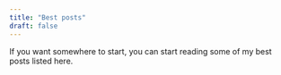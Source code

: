```yaml
---
title: "Best posts"
draft: false
---
```


If you want somewhere to start, you can start reading some of my best posts
listed here.
